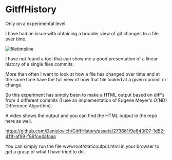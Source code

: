 # GitffHistory

Only on a experimental level.

I have had an issue with obtaining a broader view of git changes to a file over time.

![filetimeline](https://github.com/Danielovich/GitffHistory/assets/273661/41197066-3b1e-4910-97c8-71856df1949e)

I have not found a tool that can show me a good presentation of a linear history of a single files commits.

More than often I want to look at how a file has changed over time and at the same time have the full view of how that file looked at a given commit or change.

So this experiment has simply been to make a HTML output based on diff's from 4 different commits (I use an implementation of Eugene Meyer's O(ND) Difference Algorithm).

A video shows the output and you can find the HTML output in the repo here as well.

https://github.com/Danielovich/GitffHistory/assets/273661/9e643f07-1d52-411f-af99-f89fce4afaaa

You can simply run the file wwwroot/staticoutput.html in your browser to get a grasp of what I have tried to do.